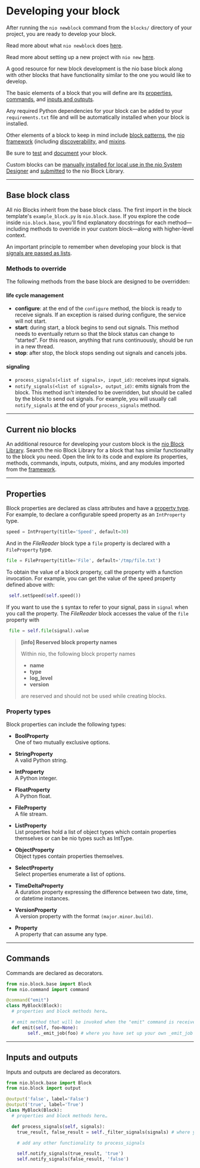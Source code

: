 # Developing your block

After running the `nio newblock` command from the `blocks/` directory of your project, you are ready to develop your block.

Read more about what `nio newblock` does [here](/cli/newblock.md).

Read more about setting up a new project with `nio new` [here](/cli/new.md).

A good resource for new block development is the nio base block along with other blocks that have functionality similar to the one you would like to develop.

The basic elements of a block that you will define are its [properties](#properties), [commands](#commands), and [inputs and outputs](#inputs-and-outputs).

Any required Python dependencies for your block can be added to your `requirements.txt` file and will be automatically installed when your block is installed.

Other elements of a block to keep in mind include [block patterns](block-patterns.md), the [nio framework](/blocks/block-development/framework.md) (including [discoverability](/blocks/block-development/framework.md#discoverability), and [mixins](/blocks/block-development/mixins.md).

Be sure to [test](/blocks/block-development/block-testing.md) and [document](/blocks/block-development/documenting.md) your block.

Custom blocks can be [manually installed for local use in the nio System Designer](/blocks/block-development/README.md#add-a-custom-block-to-the-system-designer) and [submitted](/blocks/block-development/README.md#submit-your-block-to-the-nio-block-library) to the nio Block Library. 

---

## Base block class

All nio Blocks inherit from the base block class. The first import in the block template's `example_block.py` is `nio.block.base`. If you explore the code inside `nio.block.base`, you'll find explanatory docstrings for each method—including methods to override in your custom block—along with higher-level context.

An important principle to remember when developing your block is that [signals are passed as lists](/services/service-design-patterns/signal-structure.md#lists-of-signals).

### Methods to override

The following methods from the base block are designed to be overridden:

#### life cycle management
  * **configure**: at the end of the `configure` method, the block is ready to receive signals. If an exception is raised during configure, the service will not start.
  * **start**: during start, a block begins to send out signals. This method needs to eventually return so that the block status can change to “started". For this reason, anything that runs continuously, should be run in a new thread.
  * **stop**: after stop, the block stops sending out signals and cancels jobs.

#### signaling
  * `process_signals(<list of signals>, input_id)`: receives input signals.
  * `notify_signals(<list of signals>, output_id)`: emits signals from the block. This method isn't intended to be overridden, but should be called by the block to send out signals. For example, you will usually call `notify_signals` at the end of your `process_signals` method.

---

## Current nio blocks

An additional resource for developing your custom block is the [nio Block Library](https://blocks.n.io). Search the nio Block Library for a block that has similar functionality to the block you need. Open the link to its code and explore its properties, methods, commands, inputs, outputs, mixins, and any modules imported from the [framework](/blocks/block-development/framework.md).

---

## Properties

Block properties are declared as class attributes and have a [property type](#property-types). For example, to declare a configurable speed property as an `IntProperty` type.
```python
speed = IntProperty(title='Speed', default=30)
```
And in the _FileReader_ block type a `file` property is declared with a `FileProperty` type.
```python
file = FileProperty(title='File', default='/tmp/file.txt')
```
To obtain the value of a block property, call the property with a function invocation. For example, you can get the value of the speed property defined above with:
```python
 self.setSpeed(self.speed())
 ```
If you want to use the `$` syntax to refer to your signal, pass in `signal` when you call the property. The _FileReader_ block accesses the value of the `file` property with
```python
 file = self.file(signal).value
 ```

> **[info] Reserved block property names**
>
> Within nio, the following block property names
> - **name**
> - **type**
> - **log_level**
> - **version**
>
> are reserved and should not be used while creating blocks.


### Property types

Block properties can include the following types:

- **BoolProperty**<br>One of two mutually exclusive options.

- **StringProperty**<br>A valid Python string.

- **IntProperty**<br>A Python integer.

- **FloatProperty**<br>A Python float.

- **FileProperty**<br>A file stream.

- **ListProperty**<br>List properties hold a list of object types which contain properties themselves or can be nio types such as IntType.

- **ObjectProperty**<br>Object types contain properties themselves.

- **SelectProperty**<br>Select properties enumerate a list of options.

- **TimeDeltaProperty**<br>A duration property expressing the difference between two date, time, or datetime instances.

- **VersionProperty**<br>A version property with the format `(major.minor.build)`.

- **Property**<br>A property that can assume any type.

---

## Commands

Commands are declared as decorators.
  ```python
  from nio.block.base import Block
  from nio.command import command

  @command("emit")
  class MyBlock(Block):
    # properties and block methods here…

    # emit method that will be invoked when the "emit" command is received
    def emit(self, foo=None):
          self._emit_job(foo) # where you have set up your own _emit_job method…
  ```

---

## Inputs and outputs

Inputs and outputs are declared as decorators.
  ```python
  from nio.block.base import Block
  from nio.block import output

  @output('false', label='False')
  @output('true', label='True')
  class MyBlock(Block):
    # properties and block methods here…

    def process_signals(self, signals):
      true_result, false_result = self._filter_signals(signals) # where you have set up your own _filter_signals method…

      # add any other functionality to process_signals

      self.notify_signals(true_result, 'true')
      self.notify_signals(false_result, 'false')
  ```
